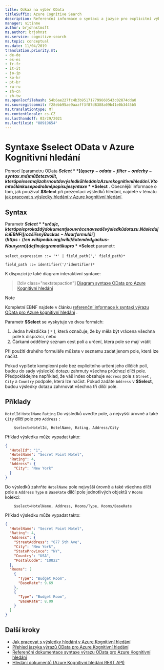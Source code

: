 ```yaml
---
title: Odkaz na výběr OData
titleSuffix: Azure Cognitive Search
description: Referenční informace o syntaxi a jazyce pro explicitní výběr polí, která se mají vrátit ve výsledcích hledání dotazů Azure Kognitivní hledání.
manager: nitinme
author: brjohnstmsft
ms.author: brjohnst
ms.service: cognitive-search
ms.topic: conceptual
ms.date: 11/04/2019
translation.priority.mt:
- de-de
- es-es
- fr-fr
- it-it
- ja-jp
- ko-kr
- pt-br
- ru-ru
- zh-cn
- zh-tw
ms.openlocfilehash: 54b6ae227fc4b3b951717799660543c02874dda0
ms.sourcegitcommit: f28ebb95ae9aaaff3f87d8388a09b41e0b3445b5
ms.translationtype: MT
ms.contentlocale: cs-CZ
ms.lasthandoff: 03/29/2021
ms.locfileid: "88919654"
---
```

# <a name="odata-select-syntax-in-azure-cognitive-search"></a>Syntaxe $select OData v Azure Kognitivní hledání

 Pomocí [parametru OData **$Select**](query-odata-filter-orderby-syntax.md) můžete zvolit, která pole se mají zahrnout do výsledků hledání z Azure kognitivní hledání. V tomto článku se podrobně popisuje syntaxe **$Select** . Obecnější informace o tom, jak používat **$Select** při prezentaci výsledků hledání, najdete v tématu [jak pracovat s výsledky hledání v Azure kognitivní hledání](search-pagination-page-layout.md).

## <a name="syntax"></a>Syntax

Parametr **$Select** určuje, která pole pro každý dokument jsou vrácena v sadě výsledků dotazu. Následující EBNF ([rozšířený Backus-Naur formulář](https://en.wikipedia.org/wiki/Extended_Backus–Naur_form)) definuje gramatiku pro **$Select** parametr:

<!-- Upload this EBNF using https://bottlecaps.de/rr/ui to create a downloadable railroad diagram. -->

```
select_expression ::= '*' | field_path(',' field_path)*

field_path ::= identifier('/'identifier)*
```

K dispozici je také diagram interaktivní syntaxe:

> [!div class="nextstepaction"]
> [Diagram syntaxe OData pro Azure Kognitivní hledání](https://azuresearch.github.io/odata-syntax-diagram/#select_expression)

> [!NOTE]
> Kompletní EBNF najdete v článku [referenční informace k syntaxi výrazu OData pro Azure kognitivní hledání](search-query-odata-syntax-reference.md) .

Parametr **$Select** se vyskytuje ve dvou formách:

1. Jedna hvězdička ( `*` ), která označuje, že by měla být vrácena všechna pole k dispozici, nebo
1. Čárkami oddělený seznam cest polí a určení, která pole se mají vrátit

Při použití druhého formuláře můžete v seznamu zadat jenom pole, která lze načíst.

Pokud vypíšete komplexní pole bez explicitního určení jeho dílčích polí, budou do sady výsledků dotazu zahrnuty všechna průchozí dílčí pole. Předpokládejme například, že váš index obsahuje `Address` pole s `Street` , `City` a `Country` podpole, která lze načíst. Pokud zadáte `Address` v **$Select**, budou výsledky dotazu zahrnovat všechna tři dílčí pole.

## <a name="examples"></a>Příklady

`HotelId` `HotelName` `Rating` Do výsledků uveďte pole, a nejvyšší úrovně a také `City` dílčí pole pro `Address` :

```odata-filter-expr
    $select=HotelId, HotelName, Rating, Address/City
```

Příklad výsledku může vypadat takto:

```json
{
  "HotelId": "1",
  "HotelName": "Secret Point Motel",
  "Rating": 4,
  "Address": {
    "City": "New York"
  }
}
```

Do výsledků zahrňte `HotelName` pole nejvyšší úrovně a také všechna dílčí pole a `Address` `Type` a `BaseRate` dílčí pole jednotlivých objektů v `Rooms` kolekci:

```odata-filter-expr
    $select=HotelName, Address, Rooms/Type, Rooms/BaseRate
```

Příklad výsledku může vypadat takto:

```json
{
  "HotelName": "Secret Point Motel",
  "Rating": 4,
  "Address": {
    "StreetAddress": "677 5th Ave",
    "City": "New York",
    "StateProvince": "NY",
    "Country": "USA",
    "PostalCode": "10022"
  },
  "Rooms": [
    {
      "Type": "Budget Room",
      "BaseRate": 9.69
    },
    {
      "Type": "Budget Room",
      "BaseRate": 8.09
    }
  ]
}
```

## <a name="next-steps"></a>Další kroky  

- [Jak pracovat s výsledky hledání v Azure Kognitivní hledání](search-pagination-page-layout.md)
- [Přehled jazyka výrazů OData pro Azure Kognitivní hledání](query-odata-filter-orderby-syntax.md)
- [Referenční dokumentace syntaxe výrazu OData pro Azure Kognitivní hledání](search-query-odata-syntax-reference.md)
- [Hledání dokumentů &#40;Azure Kognitivní hledání REST API&#41;](/rest/api/searchservice/Search-Documents)